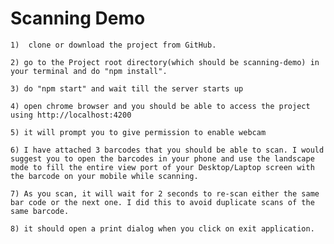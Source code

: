 # Scanning Demo

    1)  clone or download the project from GitHub. 

    2) go to the Project root directory(which should be scanning-demo) in your terminal and do "npm install". 

    3) do "npm start" and wait till the server starts up

    4) open chrome browser and you should be able to access the project using http://localhost:4200 

    5) it will prompt you to give permission to enable webcam

    6) I have attached 3 barcodes that you should be able to scan. I would suggest you to open the barcodes in your phone and use the landscape mode to fill the entire view port of your Desktop/Laptop screen with the barcode on your mobile while scanning. 

    7) As you scan, it will wait for 2 seconds to re-scan either the same bar code or the next one. I did this to avoid duplicate scans of the same barcode.

    8) it should open a print dialog when you click on exit application.